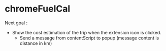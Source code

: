 # chromeFuelCal


Next goal : 
* Show the cost estimation of the trip when the extension icon is clicked.
    * Send a message from contentScript to popup (message content is distance in km)